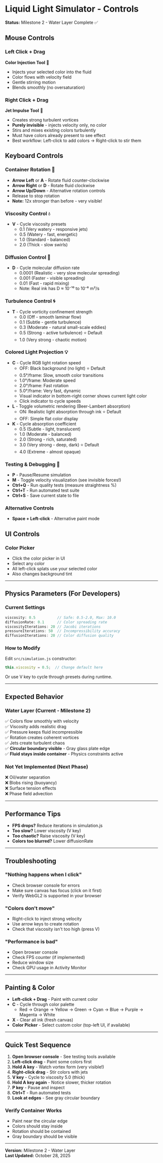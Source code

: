 # Liquid Light Simulator - Controls

**Status:** Milestone 2 - Water Layer Complete ✅

## Mouse Controls

### Left Click + Drag
**Color Injection Tool** 🎨
- Injects your selected color into the fluid
- Color flows with velocity field
- Gentle stirring motion
- Blends smoothly (no oversaturation)

### Right Click + Drag  
**Jet Impulse Tool** 🌊
- Creates strong turbulent vortices
- **Purely invisible** - injects velocity only, no color
- Stirs and mixes existing colors turbulently
- Must have colors already present to see effect
- Best workflow: Left-click to add colors → Right-click to stir them

## Keyboard Controls

### Container Rotation 🔄
- **Arrow Left** or **A** - Rotate fluid counter-clockwise
- **Arrow Right** or **D** - Rotate fluid clockwise
- **Arrow Up/Down** - Alternative rotation controls
- Release to stop rotation
- **Note:** 12x stronger than before - very visible!

### Viscosity Control 💧
- **V** - Cycle viscosity presets
  - 0.1 (Very watery - responsive jets)
  - 0.5 (Watery - fast, energetic)
  - 1.0 (Standard - balanced)
  - 2.0 (Thick - slow swirls)

### Diffusion Control 🌊
- **D** - Cycle molecular diffusion rate
  - 0.0001 (Realistic - very slow molecular spreading)
  - 0.001 (Faster - visible spreading)
  - 0.01 (Fast - rapid mixing)
  - Note: Real ink has D ≈ 10⁻¹⁰ to 10⁻⁸ m²/s

### Turbulence Control 🌀
- **T** - Cycle vorticity confinement strength
  - 0.0 (Off - smooth laminar flow)
  - 0.1 (Subtle - gentle turbulence)
  - 0.3 (Moderate - natural small-scale eddies)
  - 0.5 (Strong - active turbulence) ⭐ Default
  - 1.0 (Very strong - chaotic motion)

### Colored Light Projection 💡
- **C** - Cycle RGB light rotation speed
  - OFF: Black background (no light) ⭐ Default
  - 0.5°/frame: Slow, smooth color transitions
  - 1.0°/frame: Moderate speed
  - 2.0°/frame: Fast rotation
  - 5.0°/frame: Very fast, dynamic
  - Visual indicator in bottom-right corner shows current light color
  - Click indicator to cycle speeds
- **L** - Toggle volumetric rendering (Beer-Lambert absorption)
  - ON: Realistic light absorption through ink ⭐ Default
  - OFF: Simple flat color display
- **K** - Cycle absorption coefficient
  - 0.5 (Subtle - light, translucent)
  - 1.0 (Moderate - balanced)
  - 2.0 (Strong - rich, saturated)
  - 3.0 (Very strong - deep, dark) ⭐ Default
  - 4.0 (Extreme - almost opaque)

### Testing & Debugging 🧪
- **P** - Pause/Resume simulation
- **M** - Toggle velocity visualization (see invisible forces!)
- **Ctrl+Q** - Run quality tests (measure straightness %)
- **Ctrl+T** - Run automated test suite
- **Ctrl+S** - Save current state to file

### Alternative Controls
- **Space + Left-click** - Alternative paint mode

## UI Controls

### Color Picker
- Click the color picker in UI
- Select any color
- All left-click splats use your selected color
- Also changes background tint

---

## Physics Parameters (For Developers)

### Current Settings
```javascript
viscosity: 0.5          // Safe: 0.5-2.0, Max: 10.0
diffusionRate: 0.1      // Color spreading rate
viscosityIterations: 20 // Jacobi iterations
pressureIterations: 50  // Incompressibility accuracy
diffusionIterations: 20 // Color diffusion quality
```

### How to Modify
Edit `src/simulation.js` constructor:
```javascript
this.viscosity = 0.5;  // Change default here
```

Or use V key to cycle through presets during runtime.

---

## Expected Behavior

### Water Layer (Current - Milestone 2)
✅ Colors flow smoothly with velocity  
✅ Viscosity adds realistic drag  
✅ Pressure keeps fluid incompressible  
✅ Rotation creates coherent vortices  
✅ Jets create turbulent chaos  
✅ **Circular boundary visible** - Gray glass plate edge  
✅ **Fluid stays inside container** - Physics constraints active  

### Not Yet Implemented (Next Phase)
❌ Oil/water separation  
❌ Blobs rising (buoyancy)  
❌ Surface tension effects  
❌ Phase field advection  

---

## Performance Tips

- **FPS drops?** Reduce iterations in simulation.js
- **Too slow?** Lower viscosity (V key)
- **Too chaotic?** Raise viscosity (V key)
- **Colors too blurred?** Lower diffusionRate

---

## Troubleshooting

### "Nothing happens when I click"
- Check browser console for errors
- Make sure canvas has focus (click on it first)
- Verify WebGL2 is supported in your browser

### "Colors don't move"
- Right-click to inject strong velocity
- Use arrow keys to create rotation
- Check that viscosity isn't too high (press V)

### "Performance is bad"
- Open browser console
- Check FPS counter (if implemented)
- Reduce window size
- Check GPU usage in Activity Monitor

---

## Painting & Color

- **Left-click + Drag** - Paint with current color
- **C** - Cycle through color palette
  - Red → Orange → Yellow → Green → Cyan → Blue → Purple → Magenta → White
- **X** - Clear all ink (fresh canvas)
- **Color Picker** - Select custom color (top-left UI, if available)

---

## Quick Test Sequence

1. **Open browser console** - See testing tools available
2. **Left-click drag** - Paint some colors first
3. **Hold A key** - Watch vortex form (very visible!)
4. **Right-click drag** - Stir colors with jets
5. **V key** - Cycle to viscosity 5.0 (thick)
6. **Hold A key again** - Notice slower, thicker rotation
7. **P key** - Pause and inspect
8. **Ctrl+T** - Run automated tests
9. **Look at edges** - See gray circular boundary

### Verify Container Works
- Paint near the circular edge
- Colors should stay inside
- Rotation should be contained
- Gray boundary should be visible

---

**Version:** Milestone 2 - Water Layer  
**Last Updated:** October 28, 2025
